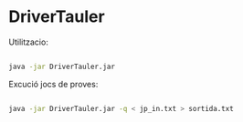 # DriverTauler

Utilitzacio:

```sh

java -jar DriverTauler.jar

```

Excució jocs de proves:

```sh

java -jar DriverTauler.jar -q < jp_in.txt > sortida.txt

```

